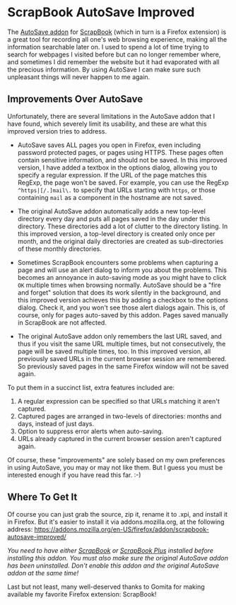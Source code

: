 # ScrapBook AutoSave Improved

The [AutoSave addon][] for [ScrapBook][] (which in turn is a Firefox extension) is a great tool
for recording all one's web browsing experience, making all the information searchable later on.
I used to spend a lot of time trying to search for webpages I visited before but can no longer
remember where, and sometimes I did remember the website but it had evaporated with all the
precious information. By using AutoSave I can make sure such unpleasant things will never happen
to me again.

## Improvements Over AutoSave
Unfortunately, there are several limitations in the AutoSave addon that I have found, which
severely limit its usability, and these are what this improved version tries to address.

*   AutoSave saves ALL pages you open in Firefox, even including password protected pages, or
	pages using HTTPS. These pages often contain sensitive information, and should not be saved.
	In this improved version, I have added a textbox in the options dialog, allowing you to
	specify a regular expression. If the URL of the page matches this RegExp, the page won't be
	saved. For example, you can use the RegExp `^https|[/.]mail\.` to specify that URLs starting
	with `https`, or those containing `mail` as a component in the hostname are not saved.

*   The original AutoSave addon automatically adds a new top-level directory every day and puts
	all pages saved in the day under this directory. These directories add a lot of clutter to
	the directory listing. In this improved version, a top-level directory is created only once
	per month, and the original daily directories are created as sub-directories of these monthly
	directories.

*   Sometimes ScrapBook encounters some problems when capturing a page and will use an alert dialog
	to inform you about the problems. This becomes an annoyance in auto-saving mode as you might
	have to click `OK` multiple times when browsing normally. AutoSave should be a "fire and forget"
	solution that does its work silently in the background, and this improved version achieves this
	by adding a checkbox to the options dialog. Check it, and you won't see those alert dialogs
	again. This is, of course, only for pages auto-saved by this addon. Pages saved manually in
	ScrapBook are not affected.

*   The original AutoSave addon only remembers the last URL saved, and thus if you visit the same
	URL multiple times, but not consecutively, the page will be saved multiple times, too. In this
	improved version, all previously saved URLs in the current browser session are remembered. So
	previously saved pages in the same Firefox window will not be saved again.

To put them in a succinct list, extra features included are:

1.  A regular expression can be specified so that URLs matching it aren't captured.
2.  Captured pages are arranged in two-levels of directories: months and days, instead
	of just days.
3.  Option to suppress error alerts when auto-saving.
4.  URLs already captured in the current browser session aren't captured again.

Of course, these "improvements" are solely based on my own preferences in using AutoSave, you may or
may not like them. But I guess you must be interested enough if you have read this far. :-)

## Where To Get It
Of course you can just grab the source, zip it, rename it to .xpi, and install it in Firefox. But
it's easier to install it via addons.mozilla.org, at the following address:
<https://addons.mozilla.org/en-US/firefox/addon/scrapbook-autosave-improved/>

*You need to have either [ScrapBook][] or [ScrapBook Plus][] installed before installing this addon.
You must also make sure the original AutoSave addon has been uninstalled. Don't enable this addon and
the original AutoSave addon at the same time!*

Last but not least, many well-deserved thanks to Gomita for making available my favorite Firefox
extension: ScrapBook!

[AutoSave addon]: http://amb.vis.ne.jp/mozilla/scrapbook/addons.php?lang=en#AutoSave
[ScrapBook]: https://addons.mozilla.org/en-US/firefox/addon/scrapbook/
[ScrapBook Plus]: https://addons.mozilla.org/en-US/firefox/addon/scrapbook-plus/
